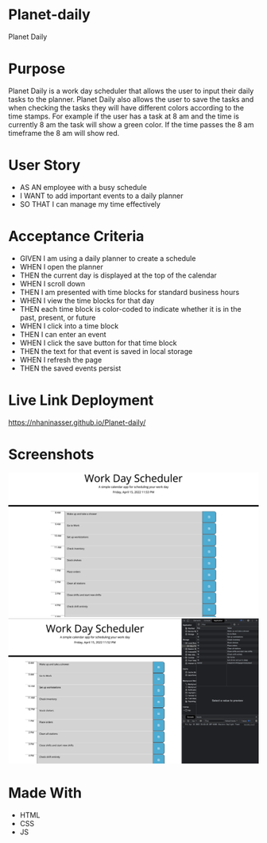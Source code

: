# Planet-daily
Planet Daily

# Purpose
Planet Daily is a work day scheduler that allows the user to input their daily tasks to the planner.
Planet Daily also allows the user to save the tasks and when checking the tasks they will have different colors according to the time stamps. For example if the user has a task at 8 am and the time is currently 8 am the task will show a green color. If the time passes the 8 am timeframe the 8 am will show red. 


# User Story

* AS AN employee with a busy schedule
* I WANT to add important events to a daily planner
* SO THAT I can manage my time effectively

# Acceptance Criteria
* GIVEN I am using a daily planner to create a schedule
* WHEN I open the planner
* THEN the current day is displayed at the top of the calendar
* WHEN I scroll down
* THEN I am presented with time blocks for standard business hours
* WHEN I view the time blocks for that day
* THEN each time block is color-coded to indicate whether it is in the past, present, or future
* WHEN I click into a time block
* THEN I can enter an event
* WHEN I click the save button for that time block
* THEN the text for that event is saved in local storage
* WHEN I refresh the page
* THEN the saved events persist

# Live Link Deployment
 https://nhaninasser.github.io/Planet-daily/

# Screenshots
<img src="./assets/Planet-Daily-Full-Size.png">
<img src="./assets/Planet-Daily-Local-Storage.png">

# Made With
* HTML
* CSS
* JS


